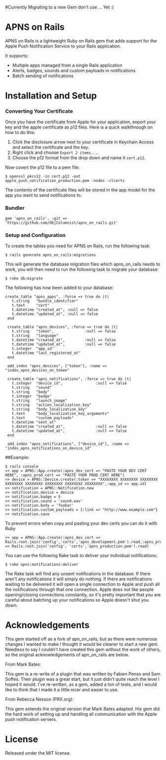 #Currently Migrating to a new Gem don't use ... Yet :)

# APNS on Rails

APNS on Rails is a lightweight Ruby on Rails gem that adds support for the Apple Push Notification Service to your Rails application.  

It supports:
 
* Multiple apps managed from a single Rails application
* Alerts, badges, sounds and custom payloads in notifications
* Batch sending of notifications


# Installation and Setup

### Converting Your Certificate

Once you have the certificate from Apple for your application, export your key
and the apple certificate as p12 files. Here is a quick walkthrough on how to do this:

1. Click the disclosure arrow next to your certificate in Keychain Access and select the certificate and the key. 
2. Right click and choose `Export 2 items...`. 
3. Choose the p12 format from the drop down and name it `cert.p12`. 

Now covert the p12 file to a pem file:

	$ openssl pkcs12 -in cert.p12 -out apple_push_notification_production.pem -nodes -clcerts

The contents of the certificate files will be stored in the app model for the app you want to send notifications to.

### Bundler

	gem 'apns_on_rails', :git => 'https://github.com/ObjColumnist/apns_on_rails.git'

### Setup and Configuration

To create the tables you need for APNS on Rails, run the following task:

	$ rails generate apns_on_rails:migrations
	
This will generate the database migration files which apns_on_rails needs to work, you will then need to run the following task to migrate your database:

	$ rake db:migrate

The following has now been added to your database:

	create_table "apns_apps", :force => true do |t|
	   t.string   "bundle_identifier"
	   t.text     "cert"
	   t.datetime "created_at", :null => false
	   t.datetime "updated_at", :null => false
	 end

	 create_table "apns_devices", :force => true do |t|
	   t.string   "token",              :null => false
	   t.string   "language"
	   t.datetime "created_at",         :null => false
	   t.datetime "updated_at",         :null => false
	   t.integer  "app_id"
	   t.datetime "last_registered_at"
	 end

	 add_index "apns_devices", ["token"], :name => "index_apns_devices_on_token"

	 create_table "apns_notifications", :force => true do |t|
	   t.integer  "device_id",               :null => false
	   t.string   "sound"
	   t.string   "body"
	   t.integer  "badge"
	   t.string   "launch_image"
	   t.string   "action_localization_key"
	   t.string   "body_localization_key"
	   t.text     "body_localization_key_arguments"
	   t.text     "custom_payloads"
	   t.datetime "sent_at"
	   t.datetime "created_at",              :null => false
	   t.datetime "updated_at",              :null => false
	 end

	 add_index "apns_notifications", ["device_id"], :name => "index_apns_notifications_on_device_id"

##Example:

	$ rails console
	>> app = APNS::App.create(:apns_dev_cert => "PASTE YOUR DEV CERT HERE", :apns_prod_cert => "PASTE YOUR PROD CERT HERE")
	>> device = APNS::Device.create(:token => "XXXXXXXX XXXXXXXX XXXXXXXX XXXXXXXX XXXXXXXX XXXXXXXX XXXXXXXX XXXXXXXX",:app_id => app.id)
	>> notification = APNS::Notification.new
	>> notification.device = device
	>> notification.badge = 5
	>> notification.sound = 'sound.wav'
	>> notification.body = 'foobar'
	>> notification.custom_payloads = {:link => "http://www.example.com"}
	>> notification.save
  
To prevent errors when copy and pasting your dev certs you can do it with Ruby

	>> app = APNS::App.create(:apns_dev_cert => Rails.root.join('config','certs','apns_development.pem').read,:apns_prod_cert => Rails.root.join('config', 'certs','apns_production.pem').read)  

You can use the following Rake task to deliver your individual notifications:

	$ rake apns:notifications:deliver

The Rake task will find any unsent notifications in the database. If there aren't any notifications it will simply do nothing. If there are notifications waiting to be delivered it will open a single connection to Apple and push all the notifications through that one connection. Apple does not like people opening/closing connections constantly, so it's pretty important that you are careful about batching up your notifications so Apple doesn't shut you down.


# Acknowledgements

This gem started off as a fork of apn_on_rails, but as there were numerous changes I wanted to make I thought it would be cleaner to start a new gem. Needless to say I couldn't have created this gem without the work of others, so the original acknowledgements of apn_on_rails are below.

From Mark Bates: 

This gem is a re-write of a plugin that was written by Fabien Penso and Sam Soffes.
Their plugin was a great start, but it just didn't quite reach the level I hoped it would.
I've re-written, as a gem, added a ton of tests, and I would like to think that I made it
a little nicer and easier to use.

From Rebecca Nesson (PRX.org): 

This gem extends the original version that Mark Bates adapted.  His gem did the hard
work of setting up and handling all communication with the Apple push notification servers.

# License

Released under the MIT license.
